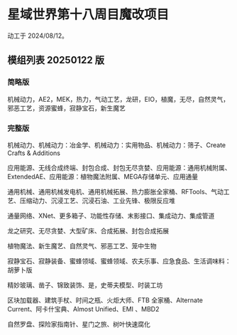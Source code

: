 # 星域世界第十八周目魔改项目

动工于 2024/08/12。

##  模组列表 20250122 版

### 简略版

机械动力，AE2，MEK，热力，气动工艺，龙研，EIO，植魔，无尽，自然灵气，邪恶工艺，资源蜜蜂，寂静宝石，新生魔艺

### 完整版

机械动力、机械动力：冶金学、机械动力：实用物品、机械动力：筛子、Create Crafts & Additions

应用能源、无线合成终端、封包合成、封包无尽贪婪、应用能源：通用机械附属、ExtendedAE、应用能源：植物魔法附属、MEGA存储单元、应用通量

通用机械、通用机械发电机、通用机械拓展、热力膨胀全家桶、RFTools、气动工艺、压缩动力、沉浸工艺、沉浸石油、工业先锋、极限反应堆

通量网络、XNet、更多箱子、功能性存储、末影接口、集成动力、集成管道

龙之研究、无尽贪婪、大型矿床、合成拓展、封包合成拓展

植物魔法、新生魔艺、自然灵气、邪恶工艺、笼中生物

寂静宝石、寂静装备、蜜蜂领域、蜜蜂领域、农夫乐事、应急食品、生活调味料：胡萝卜版

精妙玻璃、凿子、锦致装饰、是，史蒂夫模型、时装工坊

区块加载器、建筑手杖、时间之瓶、火炬大师、FTB 全家桶、Alternate Current、阿卡什宝典、Almost Unified、EMI 、MBD2

自然罗盘、探险家指南针、星门之旅、树叶快速腐化





